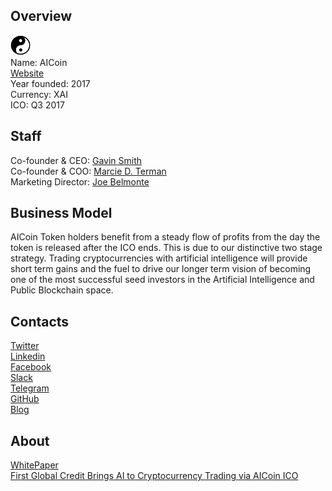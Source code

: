 ## Overview
![logo](../projects/logo/aicoin.png)  
Name: AICoin  
[Website](https://aicoin.io/)  
Year founded: 2017  
Currency: XAI  
ICO: Q3 2017
## Staff
Co-founder & CEO: [Gavin Smith](../people/gavin_smith.md)  
Co-founder & COO: [Marcie D. Terman](../people/marcie_d._terman.md)  
Marketing Director: [Joe Belmonte](../people/joe_belmonte.md)  
## Business Model
AICoin Token holders benefit from a steady flow of profits from the day the token is released after the ICO ends. This is due to our distinctive two stage strategy. Trading cryptocurrencies with artificial intelligence will provide short term gains and the fuel to drive our longer term vision of becoming one of the most successful seed investors in the Artificial Intelligence and Public Blockchain space. 
## Contacts  
[Twitter](https://twitter.com/aicoinico)  
[Linkedin](https://www.linkedin.com/company-beta/5312889/)  
[Facebook](https://www.facebook.com/aicoinio-1847270038857638/)  
[Slack](https://slackpass.io/aicoin)   
[Telegram](https://t.me/joinchat/AAAAAA4F-3Tvi4aX0haNQg)  
[GitHub](https://github.com/AICoin-io/AICoin)  
[Blog](https://www.aicoin.io/blog/)  
## About  
[WhitePaper](https://www.aicoin.io/wp-content/uploads/2017/07/AICOIN.Whitepaper.07.07.17.pdf)   
[First Global Credit Brings AI to Cryptocurrency Trading via AICoin ICO](http://www.financemagnates.com/cryptocurrency/innovation/first-global-credit-brings-ai-cryptocurrency-trading-via-aicoin-ico/)  
